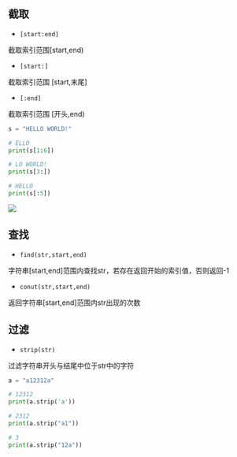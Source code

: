 <!--
 * @Description: 
 * @Version: 1.0
 * @Author: DaLao
 * @Email: dalao_li@163.com
 * @Date: 2021-12-01 20:37:22
 * @LastEditors: DaLao
 * @LastEditTime: 2021-12-25 01:44:20
-->

## 截取

- `[start:end]`

截取索引范围[start,end)
 
- `[start:]`
  
截取索引范围 [start,末尾]

- `[:end]`

截取索引范围 [开头,end)

```py
s = "HELLO WORLD!"

# ELLO
print(s[1:6])

# LO WORLD!
print(s[3:])

# HELLO
print(s[:5])
```
![](https://cdn.hurra.ltd/img/20211225014414.png)

## 查找

- `find(str,start,end)`

字符串[start,end]范围内查找str，若存在返回开始的索引值，否则返回-1


- `conut(str,start,end)`

返回字符串[start,end]范围内str出现的次数

## 过滤

- `strip(str)`

过滤字符串开头与结尾中位于str中的字符

```py
a = "a12312a"

# 12312
print(a.strip('a'))

# 2312
print(a.strip("a1"))

# 3
print(a.strip("12a"))
```
